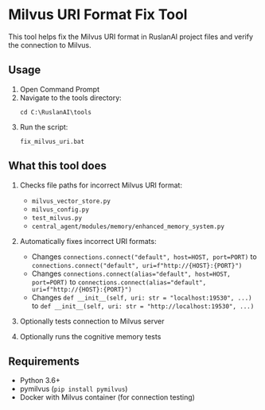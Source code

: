 # Milvus URI Format Fix Tool

This tool helps fix the Milvus URI format in RuslanAI project files and verify the connection to Milvus.

## Usage

1. Open Command Prompt 
2. Navigate to the tools directory:
   ```
   cd C:\RuslanAI\tools
   ```
3. Run the script:
   ```
   fix_milvus_uri.bat
   ```

## What this tool does

1. Checks file paths for incorrect Milvus URI format:
   - `milvus_vector_store.py`
   - `milvus_config.py` 
   - `test_milvus.py`
   - `central_agent/modules/memory/enhanced_memory_system.py`

2. Automatically fixes incorrect URI formats:
   - Changes `connections.connect("default", host=HOST, port=PORT)` to `connections.connect("default", uri=f"http://{HOST}:{PORT}")`
   - Changes `connections.connect(alias="default", host=HOST, port=PORT)` to `connections.connect(alias="default", uri=f"http://{HOST}:{PORT}")`
   - Changes `def __init__(self, uri: str = "localhost:19530", ...)` to `def __init__(self, uri: str = "http://localhost:19530", ...)`

3. Optionally tests connection to Milvus server

4. Optionally runs the cognitive memory tests

## Requirements

- Python 3.6+
- pymilvus (`pip install pymilvus`)
- Docker with Milvus container (for connection testing)